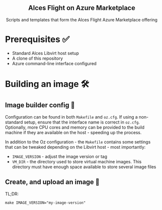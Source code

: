<div align="center">
    <h2>Alces Flight on Azure Marketplace</h2>
    <p align="center">
        <p>Scripts and templates that form the Alces Flight Azure Marketplace offering</p>
    </p>
</div>

# Prerequisites ✅

* Standard Alces Libvirt host setup
* A clone of this repository
* Azure command-line interface configured

# Building an image 🛠

## Image builder config 📝

Configuration can be found in both `Makefile` and `oz.cfg`. If using a non-standard setup, ensure that the interface name is correct in `oz.cfg`. Optionally, more CPU cores and memory can be provided to the build machine if they are available on the host - speeding up the process.

In addition to the Oz configuration - the `Makefile` contains some settings that can be tweaked depending on the Libvirt host - most importantly:

* `IMAGE_VERSION` - adjust the image version or tag
* `VM_DIR` - the directory used to store virtual machine images. This directory must have enough space available to store several image files

## Create, and upload an image 🚀

TL;DR:

```
make IMAGE_VERSION="my-image-version"
```
